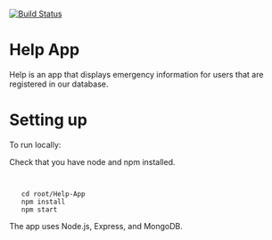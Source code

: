 [![Build Status](https://travis-ci.org/Polcat000/Help-App.svg?branch=master)](https://travis-ci.org/Polcat000/Help-App)
# Help App

Help is an app that displays emergency information for users that are registered in our database.

# Setting up

To run locally:

Check that you have node and npm installed.
```node -v

```

```npm -v

```
  

```git clone 
   cd root/Help-App
   npm install
   npm start
```
The app uses Node.js, Express, and MongoDB.
